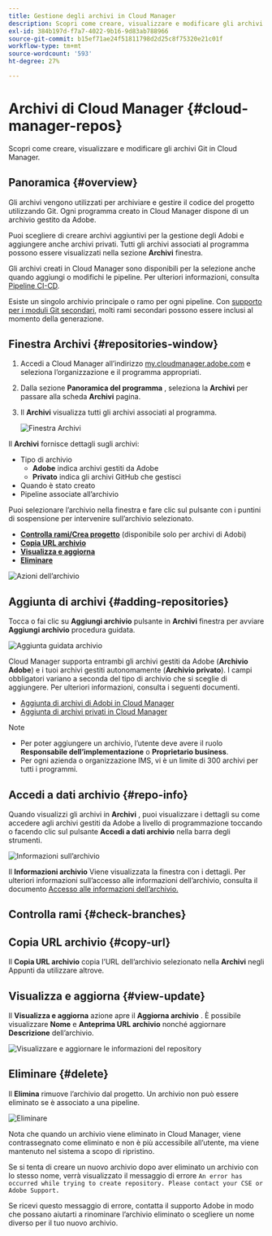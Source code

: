 ```yaml
---
title: Gestione degli archivi in Cloud Manager
description: Scopri come creare, visualizzare e modificare gli archivi Git in Cloud Manager.
exl-id: 384b197d-f7a7-4022-9b16-9d83ab788966
source-git-commit: b15ef71ae24f51811798d2d25c8f75320e21c01f
workflow-type: tm+mt
source-wordcount: '593'
ht-degree: 27%

---
```



# Archivi di Cloud Manager {#cloud-manager-repos}

Scopri come creare, visualizzare e modificare gli archivi Git in Cloud Manager.

## Panoramica {#overview}

Gli archivi vengono utilizzati per archiviare e gestire il codice del progetto utilizzando Git. Ogni programma creato in Cloud Manager dispone di un archivio gestito da Adobe.

Puoi scegliere di creare archivi aggiuntivi per la gestione degli Adobi e aggiungere anche archivi privati. Tutti gli archivi associati al programma possono essere visualizzati nella sezione **Archivi** finestra.

Gli archivi creati in Cloud Manager sono disponibili per la selezione anche quando aggiungi o modifichi le pipeline. Per ulteriori informazioni, consulta [Pipeline CI-CD](/help/overview/ci-cd-pipelines.md).

Esiste un singolo archivio principale o ramo per ogni pipeline. Con [supporto per i moduli Git secondari,](git-submodules.md) molti rami secondari possono essere inclusi al momento della generazione.

## Finestra Archivi {#repositories-window}

1. Accedi a Cloud Manager all’indirizzo [my.cloudmanager.adobe.com](https://my.cloudmanager.adobe.com/) e seleziona l’organizzazione e il programma appropriati.

1. Dalla sezione **Panoramica del programma** , seleziona la **Archivi** per passare alla scheda **Archivi** pagina.

1. Il **Archivi** visualizza tutti gli archivi associati al programma.

   ![Finestra Archivi](assets/repositories.png)

Il **Archivi** fornisce dettagli sugli archivi:

* Tipo di archivio
   * **Adobe** indica archivi gestiti da Adobe
   * **Privato** indica gli archivi GitHub che gestisci
* Quando è stato creato
* Pipeline associate all’archivio

Puoi selezionare l’archivio nella finestra e fare clic sul pulsante con i puntini di sospensione per intervenire sull’archivio selezionato.

* **[Controlla rami/Crea progetto](#check-branches)** (disponibile solo per archivi di Adobi)
* **[Copia URL archivio](#copy-url)**
* **[Visualizza e aggiorna](#view-update)**
* **[Eliminare](#delete)**

![Azioni dell’archivio](assets/repository-actions.png)

## Aggiunta di archivi {#adding-repositories}

Tocca o fai clic su **Aggiungi archivio** pulsante in **Archivi** finestra per avviare **Aggiungi archivio** procedura guidata.

![Aggiunta guidata archivio](assets/add-repository-wizard.png)

Cloud Manager supporta entrambi gli archivi gestiti da Adobe (**Archivio Adobe**) e i tuoi archivi gestiti autonomamente (**Archivio privato**). I campi obbligatori variano a seconda del tipo di archivio che si sceglie di aggiungere. Per ulteriori informazioni, consulta i seguenti documenti.

* [Aggiunta di archivi di Adobi in Cloud Manager](adobe-repositories.md)
* [Aggiunta di archivi privati in Cloud Manager](private-repositories.md)

>[!NOTE]
>
>* Per poter aggiungere un archivio, l’utente deve avere il ruolo **Responsabile dell’implementazione** o **Proprietario business**.
>* Per ogni azienda o organizzazione IMS, vi è un limite di 300 archivi per tutti i programmi.

## Accedi a dati archivio {#repo-info}

Quando visualizzi gli archivi in **Archivi** , puoi visualizzare i dettagli su come accedere agli archivi gestiti da Adobe a livello di programmazione toccando o facendo clic sul pulsante **Accedi a dati archivio** nella barra degli strumenti.

![Informazioni sull’archivio](assets/access-repo-info.png)

Il **Informazioni archivio** Viene visualizzata la finestra con i dettagli. Per ulteriori informazioni sull’accesso alle informazioni dell’archivio, consulta il documento [Accesso alle informazioni dell’archivio.](accessing-repositories.md)

## Controlla rami {#check-branches}

## Copia URL archivio {#copy-url}

Il **Copia URL archivio** copia l’URL dell’archivio selezionato nella **Archivi** negli Appunti da utilizzare altrove.

## Visualizza e aggiorna {#view-update}

Il **Visualizza e aggiorna** azione apre il **Aggiorna archivio** . È possibile visualizzare **Nome** e **Anteprima URL archivio** nonché aggiornare **Descrizione** dell’archivio.

![Visualizzare e aggiornare le informazioni del repository](assets/update-repository.png)

## Eliminare {#delete}

Il **Elimina** rimuove l’archivio dal progetto. Un archivio non può essere eliminato se è associato a una pipeline.

![Eliminare](assets/delete.png)

Nota che quando un archivio viene eliminato in Cloud Manager, viene contrassegnato come eliminato e non è più accessibile all’utente, ma viene mantenuto nel sistema a scopo di ripristino.

Se si tenta di creare un nuovo archivio dopo aver eliminato un archivio con lo stesso nome, verrà visualizzato il messaggio di errore `An error has occurred while trying to create repository. Please contact your CSE or Adobe Support.`

Se ricevi questo messaggio di errore, contatta il supporto Adobe in modo che possano aiutarti a rinominare l’archivio eliminato o scegliere un nome diverso per il tuo nuovo archivio.
